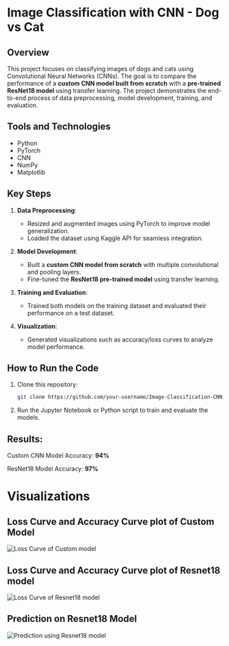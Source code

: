 # Image Classification with CNN - Dog vs Cat

## Overview
This project focuses on classifying images of dogs and cats using Convolutional Neural Networks (CNNs). The goal is to compare the performance of a **custom CNN model built from scratch** with a **pre-trained ResNet18 model** using transfer learning. The project demonstrates the end-to-end process of data preprocessing, model development, training, and evaluation.

## Tools and Technologies
- Python
- PyTorch
- CNN
- NumPy
- Matplotlib

## Key Steps
1. **Data Preprocessing**:  
   - Resized and augmented images using PyTorch to improve model generalization.  
   - Loaded the dataset using Kaggle API for seamless integration.  

2. **Model Development**:  
   - Built a **custom CNN model from scratch** with multiple convolutional and pooling layers.  
   - Fine-tuned the **ResNet18 pre-trained model** using transfer learning.  

3. **Training and Evaluation**:  
   - Trained both models on the training dataset and evaluated their performance on a test dataset.   

4. **Visualization**:  
   - Generated visualizations such as accuracy/loss curves to analyze model performance.  

## How to Run the Code
1. Clone this repository:
   ```bash
   git clone https://github.com/your-username/Image-Classification-CNN-Dog-vs-Cat.git


2. Run the Jupyter Notebook or Python script to train and evaluate the models.

## Results:

Custom CNN Model Accuracy: **94%**

ResNet18 Model Accuracy: **97%**


# Visualizations

## Loss Curve and Accuracy Curve plot of Custom Model
![Loss Curve of Custom model](images/customModel.png)

## Loss Curve and Accuracy Curve plot of Resnet18 model
![Loss Curve of Resnet18 model](images/Resnet18.png)

## Prediction on Resnet18 Model
![Prediction using Resnet18 model](images/Prediction.png)

